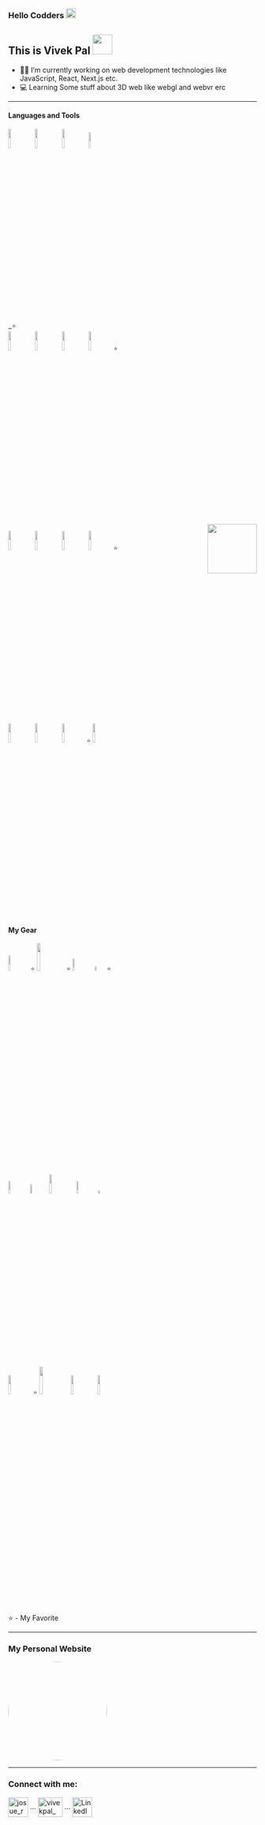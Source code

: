 ### Hello Codders <img src="https://raw.githubusercontent.com/iampavangandhi/iampavangandhi/master/gifs/Hi.gif" width="20px">

## This is Vivek Pal <img src="https://media.giphy.com/media/WUlplcMpOCEmTGBtBW/giphy.gif" width="40">

- 👨‍💻 I’m currently working on web development technologies like JavaScript, React, Next.js etc.
- 💻 Learning Some stuff about 3D web like webgl and webvr erc

---

#### Languages and Tools

<p align="left">
  <code><a href="https://www.javascript.com"><img width="10%" src="https://www.vectorlogo.zone/logos/javascript/javascript-ar21.svg"></a></code>
  <code><a href="https://www.typescriptlang.org"><img width="10%" src="https://www.vectorlogo.zone/logos/typescriptlang/typescriptlang-ar21.svg"></a></code>
  <code><a href="https://reactjs.org"><img width="10%" src="https://www.vectorlogo.zone/logos/reactjs/reactjs-ar21.svg"></a></code>
  <code><a href="https://nextjs.org"><img width="9%" src="https://upload.wikimedia.org/wikipedia/commons/thumb/8/8e/Nextjs-logo.svg/1920px-Nextjs-logo.svg.png">
 </a>⭐</code>
  <br />
  <code><a href="https://nodejs.org/"><img width="10%" src="https://www.vectorlogo.zone/logos/nodejs/nodejs-ar21.svg"></a></code>
  <code><a href="https://expressjs.com"><img width="10%" src="https://www.vectorlogo.zone/logos/expressjs/expressjs-ar21.svg"></a></code>
  <code><a href="https://www.npmjs.com"><img width="10%" src="https://www.vectorlogo.zone/logos/npmjs/npmjs-ar21.svg"></a></code>
  <code><a href="https://yarnpkg.com"><img width="10%" src="https://www.vectorlogo.zone/logos/yarnpkg/yarnpkg-ar21.svg"></a>⭐</code>
  <br />
  
  <img src="https://media.giphy.com/media/RbDKaczqWovIugyJmW/giphy.gif" width="100" align="right">
  
  <code><a href="https://www.python.org"><img width="10%" src="https://www.vectorlogo.zone/logos/python/python-ar21.svg"></a></code>
  <code><a href="https://flask.palletsprojects.com/en/2.0.x/"><img width="10%" src="https://www.vectorlogo.zone/logos/pocoo_flask/pocoo_flask-ar21.svg"></a></code>
  <code><a href="https://getbootstrap.com"><img width="10%" src="https://www.vectorlogo.zone/logos/getbootstrap/getbootstrap-ar21.svg"></a></code>
  <code><a href="https://tailwindcss.com"><img width="10%" src="https://miro.medium.com/max/1400/1*mUISLg4ghf6QYT_f1-cnlg.png"></a>⭐</code>
  <br />
  <code><a href="https://www.docker.com"><img width="10%" src="https://www.vectorlogo.zone/logos/docker/docker-ar21.svg"></a></code>
  <code><a href="https://www.sqlite.org/index.html"><img width="10%" src="https://www.vectorlogo.zone/logos/sqlite/sqlite-ar21.svg"></a></code>
  <code><a href="https://www.mongodb.com"><img width="10%" src="https://www.vectorlogo.zone/logos/mongodb/mongodb-ar21.svg"></a>⭐</code>
  <code><a href="https://git-scm.com"><img width="10%" src="https://www.vectorlogo.zone/logos/git-scm/git-scm-ar21.svg"></a></code>
   <br />
</p>

#### My Gear

<p align="left">
  <code><a href="https://wiki.archlinux.org/title/Arch_Linux"><img width="9%" src="https://www.vectorlogo.zone/logos/archlinux/archlinux-ar21.svg"></a>⭐</code>
  <code><a href="https://endeavouros.com"><img width="12%" src="https://i0.wp.com/endeavouros.com/wp-content/uploads/2021/04/Endeavour-horizontal-white.png?w=690&ssl=1"></a>⭐</code>
  <code><a href="https://www.gnome.org"><img width="8%" src="https://www.vectorlogo.zone/logos/gnome/gnome-ar21.svg"></a></code>
  <code><a href="https://alacritty.org"><img width="5%" src="https://upload.wikimedia.org/wikipedia/commons/thumb/9/90/Alacritty_logo.svg/1024px-Alacritty_logo.svg.png"></a>⭐</code>
  <br />
  <code><a href="https://www.vim.org"><img width="8%" src="https://www.vectorlogo.zone/logos/vim/vim-ar21.svg"></a></code>
  <code><a href="https://www.nano-editor.org"><img width="7%" src="https://arkit.co.in/wp-content/uploads/2016/10/Editing-Viewing-Text-files-using-Nano-text-editor-RHEL-7.png"></a></code>
  <code><a href="https://atom.io"><img width="10%" src="https://www.vectorlogo.zone/logos/atom_io/atom_io-ar21.svg"></a></code>
  <code><a href="https://code.visualstudio.com"><img width="8%" src="https://code.visualstudio.com/opengraphimg/opengraph-blog.png"></a></code>
  <code><a href="https://www.mozilla.org/en-US/firefox/"><img width="4%" src="https://www.vectorlogo.zone/logos/firefox/firefox-icon.svg"></a></code>
  <br />
  <code><a href="https://obsidian.md"><img width="10%" src="https://www.dmuth.org/wp-content/uploads/2021/03/obsidian-logo.png"></a>⭐</code>
  <code><a href="https://www.blender.org"><img width="12%" src="https://download.blender.org/branding/blender_logo_socket.png"></a></code>
  <code><a href="https://vivaldi.com"><img width="10%" src="https://logos-download.com/wp-content/uploads/2019/06/Vivaldi_Logo_new_full.png"></a></code>
  <code><a href="https://www.gimp.org"><img width="10%" src="https://www.vectorlogo.zone/logos/gimp/gimp-ar21.svg"></a></code>
  <br />
</p>
<br>
⭐ - My Favorite
<br>

---
### My Personal Website

<a href="https://vivekpal.vercel.app"><img src="https://i.ibb.co/Z1hKgVV/Vanilla-0-5s-267px-1.gif" width="200px" style="border-radius:50%" /></a>


---

<h3>Connect with me:</h3>

<p>
   <a href="https://instagram.com/vivekthinks/" target="blank"><img align="center" src="https://www.citypng.com/public/uploads/preview/purple-neon-instagram-logo-icon-png-31629066942dqrhid0kut.png" alt="josue_rojasv" height="40" width="40" /></a> ...
 <a href="https://twitter.com/vivekpal_" target="blank"><img align="center" src="https://www.citypng.com/public/uploads/preview/-51614965023fopywzit3m.png" alt="vivekpal_" height="40" width="50" /></a> ...
  <a href="https://www.linkedin.com/in/vivekpal1/" target="blank"><img align="center" src="https://cdn4.iconfinder.com/data/icons/neon-social-icons-set/256/social_media_icons_neon_set_256x256_0010_linkedin.png" alt="LinkedIn" height="40" width="40" /></a>
 
</p>
